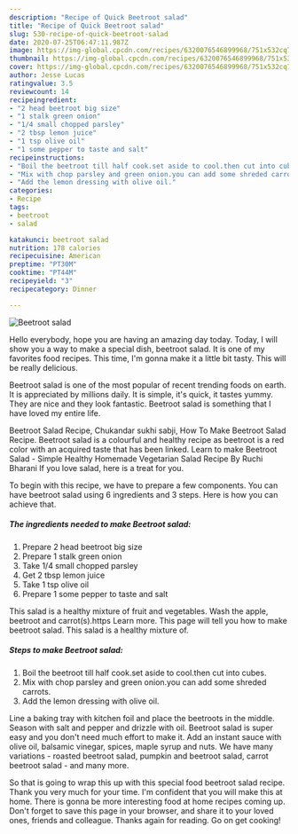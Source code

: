 ```yaml
---
description: "Recipe of Quick Beetroot salad"
title: "Recipe of Quick Beetroot salad"
slug: 530-recipe-of-quick-beetroot-salad
date: 2020-07-25T06:47:11.987Z
image: https://img-global.cpcdn.com/recipes/6320076546899968/751x532cq70/beetroot-salad-recipe-main-photo.jpg
thumbnail: https://img-global.cpcdn.com/recipes/6320076546899968/751x532cq70/beetroot-salad-recipe-main-photo.jpg
cover: https://img-global.cpcdn.com/recipes/6320076546899968/751x532cq70/beetroot-salad-recipe-main-photo.jpg
author: Jesse Lucas
ratingvalue: 3.5
reviewcount: 14
recipeingredient:
- "2 head beetroot big size"
- "1 stalk green onion"
- "1/4 small chopped parsley"
- "2 tbsp lemon juice"
- "1 tsp olive oil"
- "1 some pepper to taste and salt"
recipeinstructions:
- "Boil the beetroot till half cook.set aside to cool.then cut into cubes."
- "Mix with chop parsley and green onion.you can add some shreded carrots."
- "Add the lemon dressing with olive oil."
categories:
- Recipe
tags:
- beetroot
- salad

katakunci: beetroot salad 
nutrition: 178 calories
recipecuisine: American
preptime: "PT30M"
cooktime: "PT44M"
recipeyield: "3"
recipecategory: Dinner

---
```



![Beetroot salad](https://img-global.cpcdn.com/recipes/6320076546899968/751x532cq70/beetroot-salad-recipe-main-photo.jpg)

Hello everybody, hope you are having an amazing day today. Today, I will show you a way to make a special dish, beetroot salad. It is one of my favorites food recipes. This time, I'm gonna make it a little bit tasty. This will be really delicious.

Beetroot salad is one of the most popular of recent trending foods on earth. It is appreciated by millions daily. It is simple, it's quick, it tastes yummy. They are nice and they look fantastic. Beetroot salad is something that I have loved my entire life.

Beetroot Salad Recipe, Chukandar sukhi sabji, How To Make Beetroot Salad Recipe. Beetroot salad is a colourful and healthy recipe as beetroot is a red color with an acquired taste that has been linked. Learn to make Beetroot Salad - Simple Healthy Homemade Vegetarian Salad Recipe By Ruchi Bharani If you love salad, here is a treat for you.


To begin with this recipe, we have to prepare a few components. You can have beetroot salad using 6 ingredients and 3 steps. Here is how you can achieve that.

<!--inarticleads1-->

##### The ingredients needed to make Beetroot salad:

1. Prepare 2 head beetroot big size
1. Prepare 1 stalk green onion
1. Take 1/4 small chopped parsley
1. Get 2 tbsp lemon juice
1. Take 1 tsp olive oil
1. Prepare 1 some pepper to taste and salt


This salad is a healthy mixture of fruit and vegetables. Wash the apple, beetroot and carrot(s).https Learn more. This page will tell you how to make beetroot salad. This salad is a healthy mixture of. 

<!--inarticleads2-->

##### Steps to make Beetroot salad:

1. Boil the beetroot till half cook.set aside to cool.then cut into cubes.
1. Mix with chop parsley and green onion.you can add some shreded carrots.
1. Add the lemon dressing with olive oil.


Line a baking tray with kitchen foil and place the beetroots in the middle. Season with salt and pepper and drizzle with oil. Beetroot salad is super easy and you don&#39;t need much effort to make it. Add an instant sauce with olive oil, balsamic vinegar, spices, maple syrup and nuts. We have many variations - roasted beetroot salad, pumpkin and beetroot salad, carrot beetroot salad - and many more. 

So that is going to wrap this up with this special food beetroot salad recipe. Thank you very much for your time. I'm confident that you will make this at home. There is gonna be more interesting food at home recipes coming up. Don't forget to save this page in your browser, and share it to your loved ones, friends and colleague. Thanks again for reading. Go on get cooking!
